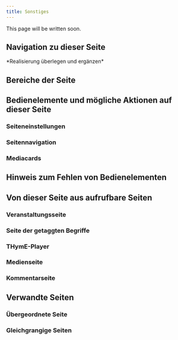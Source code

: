```yaml
---
title: Sonstiges
---
```

This page will be written soon.

## Navigation zu dieser Seite
\*Realisierung überlegen und ergänzen\*

## Bereiche der Seite

## Bedienelemente und mögliche Aktionen auf dieser Seite
### Seiteneinstellungen
### Seitennavigation
### Mediacards

## Hinweis zum Fehlen von Bedienelementen

## Von dieser Seite aus aufrufbare Seiten
### Veranstaltungsseite
### Seite der getaggten Begriffe
### THymE-Player
### Medienseite
### Kommentarseite

## Verwandte Seiten
### Übergeordnete Seite
### Gleichgrangige Seiten
